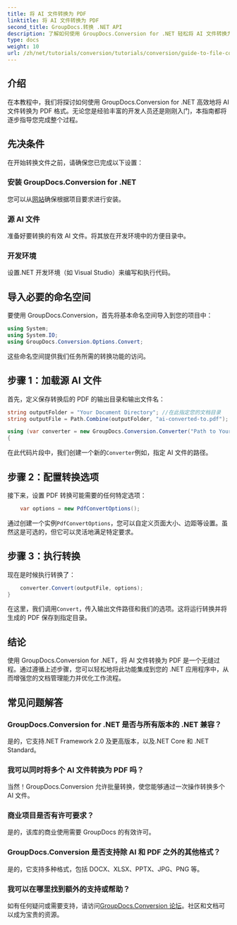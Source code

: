 ```yaml
---
title: 将 AI 文件转换为 PDF
linktitle: 将 AI 文件转换为 PDF
second_title: GroupDocs.转换 .NET API
description: 了解如何使用 GroupDocs.Conversion for .NET 轻松将 AI 文件转换为 PDF 格式。本教程将指导您完成安装、代码设置和转换过程。
type: docs
weight: 10
url: /zh/net/tutorials/conversion/tutorials/conversion/guide-to-file-conversion-to-pdf/converting-ai-to-pdf/
---
```

## 介绍

在本教程中，我们将探讨如何使用 GroupDocs.Conversion for .NET 高效地将 AI 文件转换为 PDF 格式。无论您是经验丰富的开发人员还是刚刚入门，本指南都将逐步指导您完成整个过程。

## 先决条件

在开始转换文件之前，请确保您已完成以下设置：

### 安装 GroupDocs.Conversion for .NET

您可以从[网站](https://releases.groupdocs.com/conversion/net/)确保根据项目要求进行安装。

### 源 AI 文件

准备好要转换的有效 AI 文件。将其放在开发环境中的方便目录中。

### 开发环境

设置.NET 开发环境（如 Visual Studio）来编写和执行代码。

## 导入必要的命名空间

要使用 GroupDocs.Conversion，首先将基本命名空间导入到您的项目中：

```csharp
using System;
using System.IO;
using GroupDocs.Conversion.Options.Convert;
```
这些命名空间提供我们任务所需的转换功能的访问。

## 步骤 1：加载源 AI 文件

首先，定义保存转换后的 PDF 的输出目录和输出文件名：

```csharp
string outputFolder = "Your Document Directory"; //在此指定您的文档目录
string outputFile = Path.Combine(outputFolder, "ai-converted-to.pdf");

using (var converter = new GroupDocs.Conversion.Converter("Path to Your AI File"))
{
```

在此代码片段中，我们创建一个新的`Converter`例如，指定 AI 文件的路径。

## 步骤 2：配置转换选项

接下来，设置 PDF 转换可能需要的任何特定选项：

```csharp
    var options = new PdfConvertOptions();
```
通过创建一个实例`PdfConvertOptions`，您可以自定义页面大小、边距等设置。虽然这是可选的，但它可以灵活地满足特定要求。

## 步骤 3：执行转换

现在是时候执行转换了：

```csharp
    converter.Convert(outputFile, options);
}
```
在这里，我们调用`Convert`，传入输出文件路径和我们的选项。这将运行转换并将生成的 PDF 保存到指定目录。

## 结论

使用 GroupDocs.Conversion for .NET，将 AI 文件转换为 PDF 是一个无缝过程。通过遵循上述步骤，您可以轻松地将此功能集成到您的 .NET 应用程序中，从而增强您的文档管理能力并优化工作流程。

## 常见问题解答

### GroupDocs.Conversion for .NET 是否与所有版本的 .NET 兼容？

是的，它支持.NET Framework 2.0 及更高版本，以及.NET Core 和 .NET Standard。

### 我可以同时将多个 AI 文件转换为 PDF 吗？

当然！GroupDocs.Conversion 允许批量转换，使您能够通过一次操作转换多个 AI 文件。

### 商业项目是否有许可要求？

是的，该库的商业使用需要 GroupDocs 的有效许可。

### GroupDocs.Conversion 是否支持除 AI 和 PDF 之外的其他格式？

是的，它支持多种格式，包括 DOCX、XLSX、PPTX、JPG、PNG 等。

### 我可以在哪里找到额外的支持或帮助？

如有任何疑问或需要支持，请访问[GroupDocs.Conversion 论坛](https://forum.groupdocs.com/c/conversion/11)。社区和文档可以成为宝贵的资源。